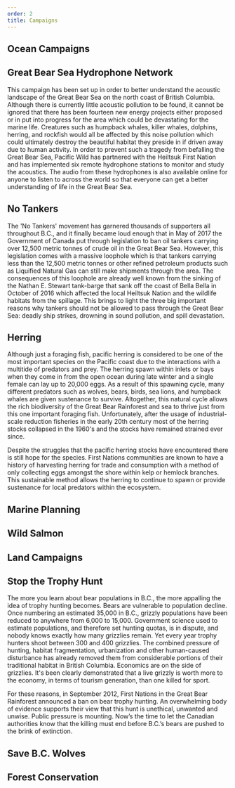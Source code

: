 ```yaml
---
order: 2
title: Campaigns
---
```

## Ocean Campaigns

## Great Bear Sea Hydrophone Network

This campaign has been set up in order to better understand the acoustic landscape of the Great Bear Sea on the north coast of British Columbia. Although there is currently little acoustic pollution to be found, it cannot be ignored that there has been fourteen new energy projects either proposed or in put into progress for the area which could be devastating for the marine life. Creatures such as humpback whales, killer whales, dolphins, herring, and rockfish would all be affected by this noise pollution which could ultimately destroy the beautiful habitat they preside in if driven away due to human activity. In order to prevent such a tragedy from befalling the Great Bear Sea, Pacific Wild has partnered with the Heiltsuk First Nation and has implemented six remote hydrophone stations to monitor and study the acoustics. The audio from these hydrophones is also available online for anyone to listen to across the world so that everyone can get a better understanding of life in the Great Bear Sea.

## No Tankers

The 'No Tankers' movement has garnered thousands of supporters all throughout B.C., and it finally became loud enough that in May of 2017 the Government of Canada put through legislation to ban oil tankers carrying over 12,500 metric tonnes of crude oil in the Great Bear Sea. However, this legislation comes with a massive loophole which is that tankers carrying less than the 12,500 metric tonnes or other refined petroleum products such as Liquified Natural Gas can still make shipments through the area. The consequences of this loophole are already well known from the sinking of the Nathan E. Stewart tank-barge that sank off the coast of Bella Bella in October of 2016 which affected the local Heiltsuk Nation and the wildlife habitats from the spillage. This brings to light the three big important reasons why tankers should not be allowed to pass through the Great Bear Sea: deadly ship strikes, drowning in sound pollution, and spill devastation.

## Herring

Although just a foraging fish, pacific herring is considered to be one of the most important species on the Pacific coast due to the interactions with a multitide of predators and prey. The herring spawn within inlets or bays when they come in from the open ocean during late winter and a single female can lay up to 20,000 eggs. As a result of this spawning cycle, many different predators such as wolves, bears, birds, sea lions, and humpback whales are given sustenance to survive. Altogether, this natural cycle allows the rich biodiversity of the Great Bear Rainforest and sea to thrive just from this one important foraging fish. Unfortunately, after the usage of industrial-scale reduction fisheries in the early 20th century most of the herring stocks collapsed in the 1960's and the stocks have remained strained ever since. 

Despite the struggles that the pacific herring stocks have encountered there is still hope for the species. First Nations communities are known to have a history of harvesting herring for trade and consumption with a method of only collecting eggs amongst the shore within kelp or hemlock branches. This sustainable method allows the herring to continue to spawn or provide sustenance for local predators within the ecosystem.

## Marine Planning




## Wild Salmon


## Land Campaigns

## Stop the Trophy Hunt

The more you learn about bear populations in B.C., the more appalling the idea of trophy hunting becomes. Bears are vulnerable to population decline. Once numbering an estimated 35,000 in B.C., grizzly populations have been reduced to anywhere from 6,000 to 15,000. Government science used to estimate populations, and therefore set hunting quotas, is in dispute, and nobody knows exactly how many grizzlies remain. Yet every year trophy hunters shoot between 300 and 400 grizzlies. The combined pressure of hunting, habitat fragmentation, urbanization and other human-caused disturbance has already removed them from considerable portions of their traditional habitat in British Columbia. Economics are on the side of grizzlies. It's been clearly demonstrated that a live grizzly is worth more to the economy, in terms of tourism generation, than one killed for sport.

For these reasons, in September 2012, First Nations in the Great Bear Rainforest announced a ban on bear trophy hunting. An overwhelming body of evidence supports their view that this hunt is unethical, unwanted and unwise. Public pressure is mounting. Now’s the time to let the Canadian authorities know that the killing must end before B.C.’s bears are pushed to the brink of extinction.

## Save B.C. Wolves



## Forest Conservation



